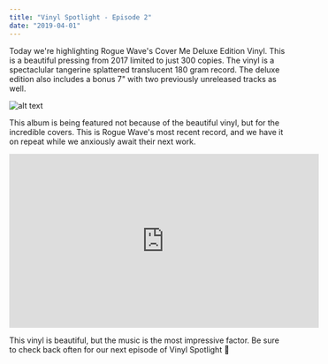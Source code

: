 ```yaml
---
title: "Vinyl Spotlight - Episode 2"
date: "2019-04-01"
---
```


Today we're highlighting Rogue Wave's Cover Me Deluxe Edition Vinyl. This is a beautiful pressing from 2017 limited to just 300 copies. The vinyl is a spectaclular tangerine splattered translucent 180 gram record. The deluxe edition also includes a bonus 7" with two previously unreleased tracks as well.

![alt text](https://static1.squarespace.com/static/555ca50ee4b0d060d34f476c/588fa9b546c3c4a4ad387230/588fa9b51b631bc1f8383270/1485810117054/Rogue+Wave+Cover+Me+%2815+of+13%29.jpg "Cover Me Vinyl")

This album is being featured not because of the beautiful vinyl, but for the incredible covers. This is Rogue Wave's most recent record, and we have it on repeat while we anxiously await their next work. 

<iframe width="560" height="315" src="https://www.youtube.com/embed/R_Nmu9eZQis" frameborder="0" allow="accelerometer; autoplay; encrypted-media; gyroscope; picture-in-picture" allowfullscreen></iframe>

This vinyl is beautiful, but the music is the most impressive factor. Be sure to check back often for our next episode of Vinyl Spotlight 🤘
